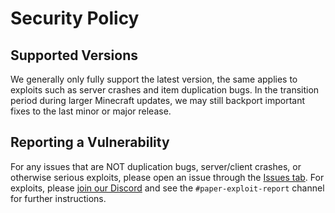 # Security Policy

## Supported Versions

We generally only fully support the latest version, the same applies to exploits such as server crashes and item
duplication bugs. In the transition period during larger Minecraft updates, we may still backport important fixes to the
last minor or major release.

## Reporting a Vulnerability

For any issues that are NOT duplication bugs, server/client crashes, or otherwise serious exploits, please open an issue
through the [Issues tab](https://github.com/PaperMC/Paper/issues).
For exploits, please [join our Discord](https://discord.gg/papermc) and see the `#paper-exploit-report` channel for
further instructions.
